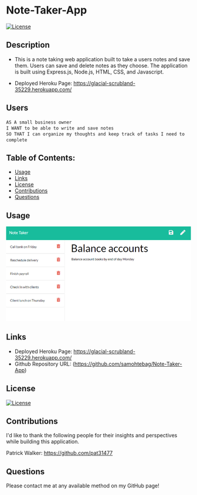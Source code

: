 # Note-Taker-App

[![License](https://img.shields.io/badge/License-Apache%202.0-blue.svg)](https://opensource.org/licenses/Apache-2.0)

## Description

* This is a note taking web application built to take a users notes and save them. Users can save and delete notes as they choose. The application is built using Express.js, Node.js, HTML, CSS, and Javascript.

* Deployed Heroku Page: https://glacial-scrubland-35229.herokuapp.com/

## Users

```
AS A small business owner
I WANT to be able to write and save notes
SO THAT I can organize my thoughts and keep track of tasks I need to complete
```

## Table of Contents:
  * [Usage](#usage)
  * [Links](#links)
  * [License](#license)
  * [Contributions](#contributions)
  * [Questions](#questions)

## Usage

 ![Demo](Assets/11-express-homework-demo-02.png)

## Links
 
  * Deployed Heroku Page: https://glacial-scrubland-35229.herokuapp.com/
  * Github Repository URL: (https://github.com/samohtebag/Note-Taker-App)

## License

[![License](https://img.shields.io/badge/License-Apache%202.0-blue.svg)](https://opensource.org/licenses/Apache-2.0)

## Contributions

I'd like to thank the following people for their insights and perspectives while building this application.

Patrick Walker: https://github.com/pat31477
  

## Questions

Please contact me at any available method on my GitHub page!